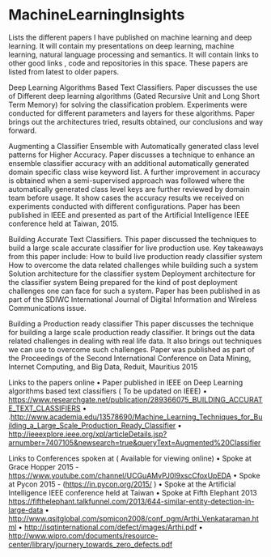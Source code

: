 # MachineLearningInsights
Lists the different papers I have published on machine learning and deep learning.  It will contain my presentations on deep learning, machine learning, natural language processing and semantics.  It will contain links to other good links , code and repositories in this space.  These papers are listed from latest to older papers.

Deep Learning Algorithms Based Text Classifiers.
Paper discusses the use of Different deep learning algorithms (Gated Recursive Unit and
Long Short Term Memory) for solving the classification problem. Experiments were conducted 
for different parameters and layers for these algorithms. Paper brings out the
architectures tried, results obtained, our conclusions and way forward.


Augmenting a Classifier Ensemble with Automatically generated class level patterns for Higher Accuracy.
Paper discusses a technique to enhance an ensemble classifier accuracy with an additional automatically generated domain specific class wise keyword list. A further improvement in accuracy is obtained when a semi-supervised approach was followed where the automatically generated class level keys are further reviewed by domain team before usage. It show cases the accuracy results we received on experiments conducted with different configurations. Paper has been published in IEEE and presented as part of the Artificial Intelligence IEEE conference held at Taiwan, 2015.

Building Accurate Text Classifiers.
This paper discussed the techniques to build a large scale accurate classifier for live production use. 
Key takeaways from this paper include:
How to build live production ready classifier system
How to overcome the data related challenges while building such a system
Solution architecture for the classifier system
Deployment architecture for the classifier system
Being prepared for the kind of post deployment challenges one can face for such a system. Paper has been published in as part of the SDIWC International Journal of Digital Information and Wireless Communications issue.

Building a Production ready classifier
This paper discusses the technique for building a large scale production ready classifier.  It brings out the data related challenges in dealing with real life data.  It also brings out techniques we can use to overcome such challenges.  Paper was published as part of the Proceedings of the Second International Conference on Data Mining, Internet Computing, and Big Data, Reduit, Mauritius 2015

Links to the papers online
•	 Paper  published in IEEE on Deep Learning algorithms based text classifiers  ( To be updated on IEEE) 
•	 https://www.researchgate.net/publication/289366075_BUILDING_ACCURATE_TEXT_CLASSIFIERS
•	.http://www.academia.edu/13578690/Machine_Learning_Techniques_for_Building_a_Large_Scale_Production_Ready_Classifier
•	 http://ieeexplore.ieee.org/xpl/articleDetails.jsp?arnumber=7407105&newsearch=true&queryText=Augmented%20Classifier


Links to Conferences spoken at ( Available for viewing online)
•	Spoke at Grace Hopper 2015 - https://www.youtube.com/channel/UCGuAMvPJ0l9xscCfoxUpEDA
•	Spoke at Pycon 2015 - (https://in.pycon.org/2015/ )
•	Spoke at the Artificial Intelligence IEEE conference held at Taiwan
•	Spoke at Fifth Elephant 2013 https://fifthelephant.talkfunnel.com/2013/644-similar-entity-detection-in-large-data
•	http://www.qsitglobal.com/spmicon2008/conf_pgm/Arthi_Venkataraman.html
•	http://isqtinternational.com/defect/images/Arthi.pdf
•	http://www.wipro.com/documents/resource-center/library/journery_towards_zero_defects.pdf

